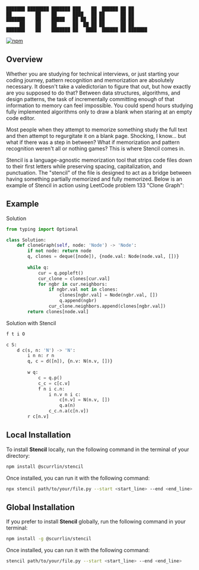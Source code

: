 ```

███████ ████████ ███████ ███    ██  ██████ ██ ██      
██         ██    ██      ████   ██ ██      ██ ██      
███████    ██    █████   ██ ██  ██ ██      ██ ██      
     ██    ██    ██      ██  ██ ██ ██      ██ ██      
███████    ██    ███████ ██   ████  ██████ ██ ███████ 

```

[![npm](https://img.shields.io/npm/dt/%40scurrlin%2Fstencil?style=flat&color=blue)](https://www.npmjs.com/package/@scurrlin/stencil)

## Overview

Whether you are studying for technical interviews, or just starting your coding journey, pattern recognition and memorization are absolutely necessary. It doesn't take a valedictorian to figure that out, but how exactly are you supposed to do that? Between data structures, algorithms, and design patterns, the task of incrementally committing enough of that information to memory can feel impossible. You could spend hours studying fully implemented algorithms only to draw a blank when staring at an empty code editor.

Most people when they attempt to memorize something study the full text and then attempt to regurgitate it on a blank page. Shocking, I know... but what if there was a step in between? What if memorization and pattern recognition weren't all or nothing games? This is where Stencil comes in.

Stencil is a language-agnostic memorization tool that strips code files down to their first letters while preserving spacing, capitalization, and punctuation. The "stencil" of the file is designed to act as a bridge between having something partially memorized and fully memorized. Below is an example of Stencil in action using LeetCode problem 133 "Clone Graph":

## Example

Solution

```python
from typing import Optional

class Solution:
    def cloneGraph(self, node: 'Node') -> 'Node':
        if not node: return node
        q, clones = deque([node]), {node.val: Node(node.val, [])}
        
        while q:
            cur = q.popleft() 
            cur_clone = clones[cur.val]            
            for ngbr in cur.neighbors:
                if ngbr.val not in clones:
                    clones[ngbr.val] = Node(ngbr.val, [])
                    q.append(ngbr)
                cur_clone.neighbors.append(clones[ngbr.val])
        return clones[node.val]
```

Solution with Stencil

```python
f t i O

c S:
    d c(s, n: 'N') -> 'N':
        i n n: r n
        q, c = d([n]), {n.v: N(n.v, [])}
        
        w q:
            c = q.p() 
            c_c = c[c.v]            
            f n i c.n:
                i n.v n i c:
                    c[n.v] = N(n.v, [])
                    q.a(n)
                c_c.n.a(c[n.v])
        r c[n.v]
```

## Local Installation

To install **Stencil** locally, run the following command in the terminal of your directory:

```bash
npm install @scurrlin/stencil
```

Once installed, you can run it with the following command:

```bash
npx stencil path/to/your/file.py --start <start_line> --end <end_line>
```

## Global Installation

If you prefer to install **Stencil** globally, run the following command in your terminal:

```bash
npm install -g @scurrlin/stencil
```

Once installed, you can run it with the following command:

```bash
stencil path/to/your/file.py --start <start_line> --end <end_line>
```